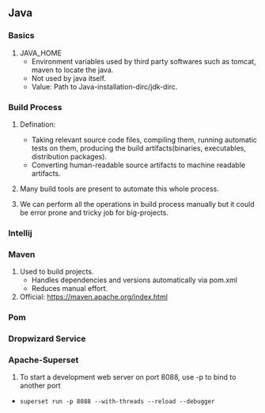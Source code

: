 ## Java

### Basics
1. JAVA_HOME
   - Environment variables used by third party softwares such as tomcat, maven to locate the java.
   - Not used by java itself.
   - Value: Path to Java-installation-dirc/jdk-dirc.




### Build Process
1. Defination:
   - Taking relevant source code files, compiling them, running automatic tests on them, producing the build artifacts(binaries, executables, distribution packages).
   - Converting human-readable source artifacts to machine readable artifacts.

2. Many build tools are present to automate this whole process.
3. We can perform all the operations in build process manually but it could be error prone and tricky job for big-projects.
### Intellij


### Maven
1. Used to build projects.
   - Handles dependencies and versions automatically via pom.xml
   - Reduces manual effort.
2. Official: https://maven.apache.org/index.html

### Pom


### Dropwizard Service


### Apache-Superset
1. To start a development web server on port 8088, use -p to bind to another port
  - `superset run -p 8088 --with-threads --reload --debugger`
